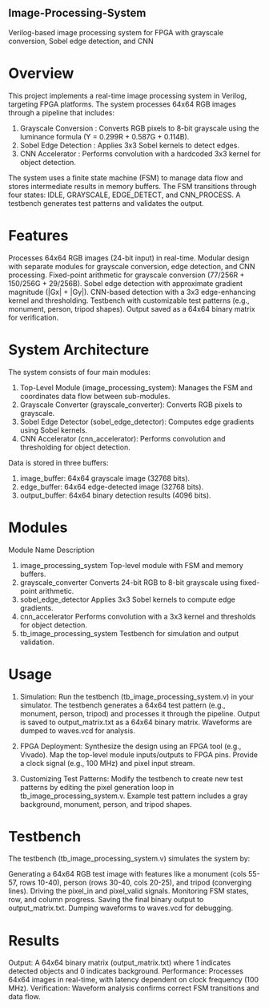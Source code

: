 ## Image-Processing-System
Verilog-based image processing system for FPGA with grayscale conversion, Sobel edge detection, and CNN

# Overview
This project implements a real-time image processing system in Verilog, targeting FPGA platforms. The system processes 64x64 RGB images through a pipeline that includes:

1. Grayscale Conversion : Converts RGB pixels to 8-bit grayscale using the luminance formula (Y = 0.299R + 0.587G + 0.114B).
2. Sobel Edge Detection : Applies 3x3 Sobel kernels to detect edges.
3. CNN Accelerator : Performs convolution with a hardcoded 3x3 kernel for object detection.

The system uses a finite state machine (FSM) to manage data flow and stores intermediate results in memory buffers.
The FSM transitions through four states: IDLE, GRAYSCALE, EDGE_DETECT, and CNN_PROCESS.
A testbench generates test patterns and validates the output.

# Features
Processes 64x64 RGB images (24-bit input) in real-time.
Modular design with separate modules for grayscale conversion, edge detection, and CNN processing.
Fixed-point arithmetic for grayscale conversion (77/256R + 150/256G + 29/256B).
Sobel edge detection with approximate gradient magnitude (|Gx| + |Gy|).
CNN-based detection with a 3x3 edge-enhancing kernel and thresholding.
Testbench with customizable test patterns (e.g., monument, person, tripod shapes).
Output saved as a 64x64 binary matrix for verification.

# System Architecture
The system consists of four main modules:

1. Top-Level Module (image_processing_system): Manages the FSM and coordinates data flow between sub-modules.
2. Grayscale Converter (grayscale_converter): Converts RGB pixels to grayscale.
3. Sobel Edge Detector (sobel_edge_detector): Computes edge gradients using Sobel kernels.
4. CNN Accelerator (cnn_accelerator): Performs convolution and thresholding for object detection.

Data is stored in three buffers:

1. image_buffer: 64x64 grayscale image (32768 bits).
2. edge_buffer: 64x64 edge-detected image (32768 bits).
3. output_buffer: 64x64 binary detection results (4096 bits).

# Modules
Module Name	                              Description

1. image_processing_system	              Top-level module with FSM and memory buffers.
2. grayscale_converter	Converts          24-bit RGB to 8-bit grayscale using fixed-point arithmetic.
3. sobel_edge_detector	Applies 3x3       Sobel kernels to compute edge gradients.
4. cnn_accelerator	                      Performs convolution with a 3x3 kernel and thresholds for object detection.
5. tb_image_processing_system	            Testbench for simulation and output validation.

# Usage
1. Simulation:
Run the testbench (tb_image_processing_system.v) in your simulator.
The testbench generates a 64x64 test pattern (e.g., monument, person, tripod) and processes it through the pipeline.
Output is saved to output_matrix.txt as a 64x64 binary matrix.
Waveforms are dumped to waves.vcd for analysis.

2. FPGA Deployment:
Synthesize the design using an FPGA tool (e.g., Vivado).
Map the top-level module inputs/outputs to FPGA pins.
Provide a clock signal (e.g., 100 MHz) and pixel input stream.

3. Customizing Test Patterns:
Modify the testbench to create new test patterns by editing the pixel generation loop in tb_image_processing_system.v.
Example test pattern includes a gray background, monument, person, and tripod shapes.

# Testbench
The testbench (tb_image_processing_system.v) simulates the system by:

Generating a 64x64 RGB test image with features like a monument (cols 55-57, rows 10-40), person (rows 30-40, cols 20-25), and tripod (converging lines).
Driving the pixel_in and pixel_valid signals.
Monitoring FSM states, row, and column progress.
Saving the final binary output to output_matrix.txt.
Dumping waveforms to waves.vcd for debugging.

# Results
Output: A 64x64 binary matrix (output_matrix.txt) where 1 indicates detected objects and 0 indicates background.
Performance: Processes 64x64 images in real-time, with latency dependent on clock frequency (100 MHz).
Verification: Waveform analysis confirms correct FSM transitions and data flow.
